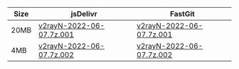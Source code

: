 |    Size   |     jsDelivr  | FastGit |
|  ---  |  ---  |  ---  |
| 20MB | [v2rayN-2022-06-07.7z.001](https://cdn.jsdelivr.net/gh/googleians/v2rayN-32@main/v2rayN-2022-06-07.7z.001) | [v2rayN-2022-06-07.7z.001](https://raw.fastgit.org/googleians/v2rayN-32/main/v2rayN-2022-06-07.7z.001) |
| 4MB | [v2rayN-2022-06-07.7z.002](https://cdn.jsdelivr.net/gh/googleians/v2rayN-32@main/v2rayN-2022-06-07.7z.002) | [v2rayN-2022-06-07.7z.002](https://raw.fastgit.org/googleians/v2rayN-32/main/v2rayN-2022-06-07.7z.002) |
